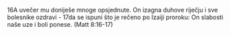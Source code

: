 16A uvečer mu doniješe mnoge opsjednute. On izagna duhove  riječju i sve bolesnike ozdravi -
17da se ispuni što je rečeno  po Izaiji proroku: On slabosti naše uze i boli ponese.
 (Matt 8:16-17)
